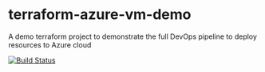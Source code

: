 # terraform-azure-vm-demo
A demo terraform project to demonstrate the full DevOps pipeline to deploy resources to Azure cloud

[![Build Status](https://dev.azure.com/NECMPC/NEC%20MPC%20DevOps/_apis/build/status/ayildirimnec.terraform-azure-vm-demo?branchName=main)](https://dev.azure.com/NECMPC/NEC%20MPC%20DevOps/_build/latest?definitionId=21&branchName=main)
